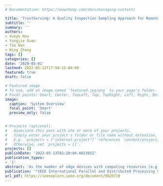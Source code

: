```yaml
---
# Documentation: https://wowchemy.com/docs/managing-content/

title: 'TrustServing: A Quality Inspection Sampling Approach for Remote DNN Services'
subtitle: ''
summary: ''
authors:
- Xueyu Hou
- Yongjie Guan
- Tao Han
- Ning Zhang
tags: []
categories: []
date: '2020-05-01'
lastmod: 2022-05-12T17:50:12-04:00
featured: true
draft: false

# Featured image
# To use, add an image named `featured.jpg/png` to your page's folder.
# Focal points: Smart, Center, TopLeft, Top, TopRight, Left, Right, BottomLeft, Bottom, BottomRight.
image:
  caption: 'System Overview'
  focal_point: 'Smart'
  preview_only: false
  

# Projects (optional).
#   Associate this post with one or more of your projects.
#   Simply enter your project's folder or file name without extension.
#   E.g. `projects = ["internal-project"]` references `content/project/deep-learning/index.md`.
#   Otherwise, set `projects = []`.
projects: []
publishDate: '2022-05-13T02:20:04.662385Z'
publication_types:
- '1'
abstract: 'As the number of edge devices with computing resources (e.g., embedded GPUs, mobile phones, and laptops) in-creases, recent studies demonstrate that it can be beneficial to col-laboratively run convolutional neural network (CNN) inference on more than one edge device. However, these studies make strong assumptions on the devices' conditions, and their application is far from practical. In this work, we propose a general method, called DistrEdge, to provide CNN inference distribution strategies in environments with multiple IoT edge devices. By addressing heterogeneity in devices, network conditions, and nonlinear characters of CNN computation, DistrEdge is adaptive to a wide range of cases (e.g., with different network conditions, various device types) using deep reinforcement learning technology. We utilize the latest embedded AI computing devices (e.g., NVIDIA Jetson products) to construct cases of heterogeneous devices' types in the experiment. Based on our evaluations, DistrEdge can properly adjust the distribution strategy according to the devices' computing characters and the network conditions. It achieves 1.1 to 3 x speedup compared to state-of-the-art methods.'
publication: '*IEEE International Parallel and Distributed Processing Symposium (IPDPS)*'
url_pdf: https://ieeexplore.ieee.org/document/9820719
---
```


